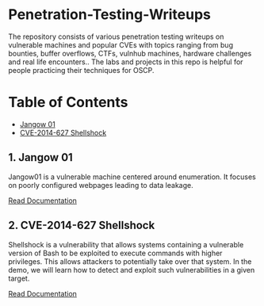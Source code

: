 # Penetration-Testing-Writeups
The repository consists of various penetration testing writeups on vulnerable machines and popular CVEs with topics ranging from bug bounties, buffer overflows, CTFs, vulnhub machines, hardware challenges and real life encounters.. The labs and projects in this repo is helpful for people practicing their techniques for OSCP.

# Table of Contents
<!-- vscode-markdown-toc -->
* [Jangow 01](#Jangow01)
* [CVE-2014-627 Shellshock](#CVE-2014-627Shellshock)

<!-- vscode-markdown-toc-config
	numbering=true
	autoSave=true
	/vscode-markdown-toc-config -->
<!-- /vscode-markdown-toc -->


##  1. <a name='Jangow01'></a>Jangow 01
Jangow01 is a vulnerable machine centered around enumeration. It focuses on poorly configured webpages leading to data leakage.

[Read Documentation](https://github.com/Darkrai-404/penetration-testing-writeups/blob/main/Documents/Writeups/Jangow01/README.md) 

##  2. <a name='CVE-2014-627Shellshock'></a>CVE-2014-627 Shellshock

Shellshock is a vulnerability that allows systems containing a vulnerable version of Bash to be exploited to execute commands with higher privileges. This allows attackers to potentially take over that system. In the demo, we will learn how to detect and exploit such vulnerabilities in a given target.

[Read Documentation](https://github.com/Darkrai-404/penetration-testing-writeups/blob/main/Documents/Writeups/CVE-2014-6271-ShellShock/README.md) 
